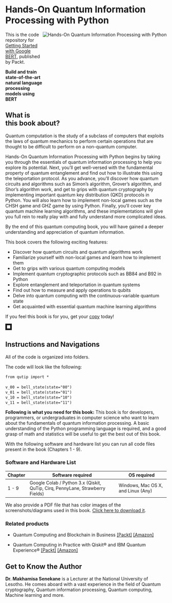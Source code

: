 # Hands-On Quantum Information Processing with Python

<a href="https://www.packtpub.com/product/hands-on-quantum-information-processing-with-python/9781800201156?utm_source=github&utm_medium=repository&utm_campaign=9781838821593"><img src="https://static.packt-cdn.com/products/9781800201156/cover/smaller" alt="Hands-On Quantum Information Processing with Python" height="256px" align="right"></a>

This is the code repository for [Getting Started with Google BERT](https://www.packtpub.com/product/hands-on-quantum-information-processing-with-python/9781800201156?utm_source=github&utm_medium=repository&utm_campaign=9781800201156), published by Packt.

**Build and train state-of-the-art natural language processing models using BERT**

## What is this book about?
Quantum computation is the study of a subclass of computers that exploits the laws of quantum mechanics to perform certain operations that are thought to be difficult to perform on a non-quantum computer.

Hands-On Quantum Information Processing with Python begins by taking you through the essentials of quantum information processing to help you explore its potential. Next, you’ll get well-versed with the fundamental property of quantum entanglement and find out how to illustrate this using the teleportation protocol. As you advance, you’ll discover how quantum circuits and algorithms such as Simon’s algorithm, Grover’s algorithm, and Shor’s algorithm work, and get to grips with quantum cryptography by implementing important quantum key distribution (QKD) protocols in Python. You will also learn how to implement non-local games such as the CHSH game and GHZ game by using Python. Finally, you’ll cover key quantum machine learning algorithms, and these implementations will give you full rein to really play with and fully understand more complicated ideas.

By the end of this quantum computing book, you will have gained a deeper understanding and appreciation of quantum information.

This book covers the following exciting features: 
* Discover how quantum circuits and quantum algorithms work
* Familiarize yourself with non-local games and learn how to implement them
* Get to grips with various quantum computing models
* Implement quantum cryptographic protocols such as BB84 and B92 in Python
* Explore entanglement and teleportation in quantum systems
* Find out how to measure and apply operations to qubits
* Delve into quantum computing with the continuous-variable quantum state
* Get acquainted with essential quantum machine learning algorithms

If you feel this book is for you, get your [copy](https://www.amazon.com/dp/180020115X) today!

<a href="https://www.packtpub.com/?utm_source=github&utm_medium=banner&utm_campaign=GitHubBanner"><img src="https://raw.githubusercontent.com/PacktPublishing/GitHub/master/GitHub.png" alt="https://www.packtpub.com/" border="5" /></a>

## Instructions and Navigations
All of the code is organized into folders.

The code will look like the following:
```
from qutip import * 

v_00 = bell_state(state="00") 
v_01 = bell_state(state="01")
v_10 = bell_state(state="10")  
v_11 = bell_state(state="11") 
```

**Following is what you need for this book:**
This book is for developers, programmers, or undergraduates in computer science who want to learn about the fundamentals of quantum information processing. A basic understanding of the Python programming language is required, and a good grasp of math and statistics will be useful to get the best out of this book.

With the following software and hardware list you can run all code files present in the book (Chapters 1 - 9).

### Software and Hardware List

| Chapter  | Software required                                                                                   | OS required                        |
| -------- | ----------------------------------------------------------------------------------------------------| -----------------------------------|
|  1 - 9   |   Google Colab / Python 3.x (Qiskit, QuTip, Cirq, PennyLane, Strawberry Fields)                     | Windows, Mac OS X, and Linux (Any) |


We also provide a PDF file that has color images of the screenshots/diagrams used in this book. [Click here to download it](https://static.packt-cdn.com/downloads/9781800201156_ColorImages.pdf).


### Related products <Other books you may enjoy>
* Quantum Computing and Blockchain in Business [[Packt]](https://www.packtpub.com/product/quantum-computing-and-blockchain-in-business/9781838647766) [[Amazon]](https://www.amazon.com/dp/1838647767)

* Quantum Computing in Practice with Qiskit® and IBM Quantum Experience® [[Packt]](https://www.packtpub.com/product/quantum-computing-in-practice-with-qiskit-and-ibm-quantum-experience/9781838828448) [[Amazon]](https://www.amazon.com/dp/1838828443)

## Get to Know the Author
**Dr. Makhamisa Senekane** is a Lecturer at the National University of Lesotho. He comes aboard with a vast experience in the field of Quantum cryptography, Quantum information processing, Quantum computing, Machine learning and more.
